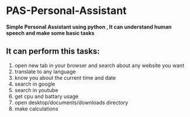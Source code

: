 # PAS-Personal-Assistant

**Simple Personal Assistant using python , It can understand human speech and make some basic tasks**

## It can perform this tasks:
1. open new tab in your browser and search about any website you want
2. translate to any language
3. know you about the current time and date
4. search in google
5. search in youtube
6. get cpu and battary usage
7. open desktop/documents/downloads directory
8. make calculations
